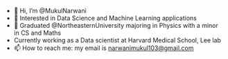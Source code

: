 - 👋 Hi, I’m @MukulNarwani
- 👀 Interested in Data Science and Machine Learning applications
- 🌱 Graduated @NortheasternUniversity majoring in Physics with a minor in CS and Maths
- Currently working as a Data scientist at Harvard Medical School, Lee lab
- 📫 How to reach me: my email is narwanimukul103@gmail.com

<!---
MukulNarwani/MukulNarwani is a ✨ special ✨ repository because its `README.md` (this file) appears on your GitHub profile.
You can click the Preview link to take a look at your changes.
--->
